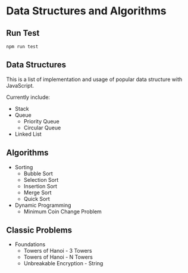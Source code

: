 # Data Structures and Algorithms

## Run Test
```
npm run test
```

## Data Structures
This is a list of implementation and usage of popular data structure with JavaScript.

Currently include:

+ Stack
+ Queue
  + Priority Queue
  + Circular Queue
+ Linked List

## Algorithms

+ Sorting
  + Bubble Sort
  + Selection Sort
  + Insertion Sort
  + Merge Sort
  + Quick Sort
+ Dynamic Programming
  + Minimum Coin Change Problem

## Classic Problems
+ Foundations
  + Towers of Hanoi - 3 Towers
  + Towers of Hanoi - N Towers
  + Unbreakable Encryption - String